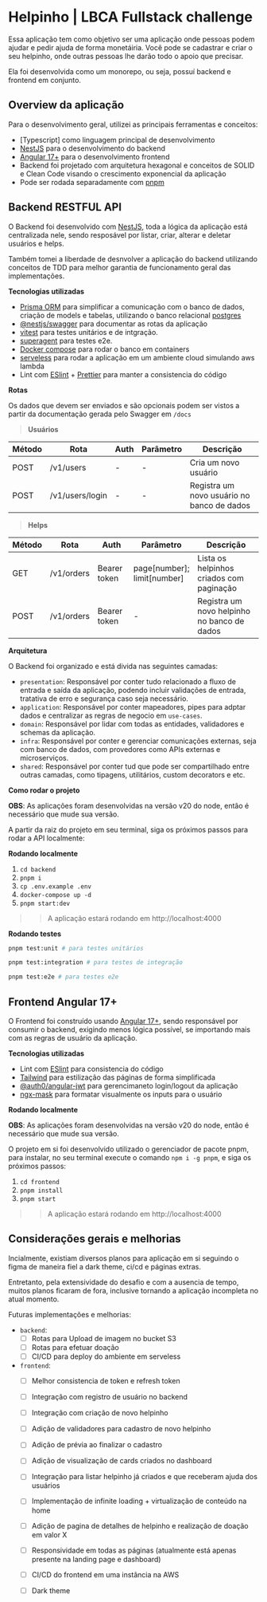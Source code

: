 # Helpinho | LBCA Fullstack challenge

Essa aplicação tem como objetivo ser uma aplicação onde pessoas podem ajudar e pedir ajuda de forma monetáiria. Você pode se cadastrar e criar o seu helpinho, onde outras pessoas lhe darão todo o apoio que precisar.

Ela foi desenvolvida como um monorepo, ou seja, possuí backend e frontend em conjunto.

## Overview da aplicação

Para o desenvolvimento geral, utilizei as principais ferramentas e conceitos:
- [Typescript] como linguagem principal de desenvolvimento
- [NestJS](https://docs.nestjs.com) para o desenvolvimento do backend
- [Angular 17+](https://v17.angular.io/docs) para o desenvolvimento frontend
- Backend foi projetado com arquitetura hexagonal e conceitos de SOLID e Clean Code visando o crescimento exponencial da aplicação
- Pode ser rodada separadamente com [pnpm](https://pnpm.io)

## Backend RESTFUL API

O Backend foi desenvolvido com [NestJS](https://nestjs.com), toda a lógica da aplicação está centralizada nele, sendo resposável por listar, criar, alterar e deletar usuários e helps.

Também tomei a liberdade de desnvolver a aplicação do backend utilizando conceitos de TDD para melhor garantia de funcionamento geral das implementações.

**Tecnologias utilizadas**
- [Prisma ORM](https://www.prisma.io) para simplificar a comunicação com o banco de dados, criação de models e tabelas, utilizando o banco relacional [postgres](https://www.postgresql.org)
- [@nestjs/swagger](https://docs.nestjs.com/openapi/introduction) para documentar as rotas da aplicação
- [vitest](https://vitest.dev) para testes unitários e de intgração.
- [superagent](https://www.npmjs.com/package/superagent) para testes e2e.
- [Docker compose](https://docs.docker.com/compose/) para rodar o banco em containers
- [serveless](https://www.serverless.com/framework/docs) para rodar a aplicação em um ambiente cloud simulando aws lambda
- Lint com [ESlint](https://eslint.org/) + [Prettier](https://prettier.io/) para manter a consistencia do código

**Rotas**

Os dados que devem ser enviados e são opcionais podem ser vistos a partir da documentação gerada pelo Swagger em `/docs`

> **Usuários**

| **Método** | **Rota**            | **Auth** | **Parâmetro** | **Descrição**              |
|--------|-----------------|------|-----------|--------------------------------------------|
| POST   | /v1/users       | -    | -         | Cria um novo usuário                       |
| POST   | /v1/users/login | -    | -         | Registra um novo usuário no banco de dados |

>**Helps**

| Método | Rota       | Auth         | Parâmetro                  | Descrição                                   |
|--------|------------|--------------|----------------------------|---------------------------------------------|
| GET    | /v1/orders | Bearer token | page[number];<br/>limit[number] | Lista os helpinhos criados com paginação    |
| POST   | /v1/orders | Bearer token | -                          | Registra um novo helpinho no banco de dados |


**Arquitetura**

O Backend foi organizado e está divida nas seguintes camadas:

- `presentation`: Responsável por conter tudo relacionado a fluxo de entrada e saída da aplicação, podendo incluir validações de entrada, tratativa de erro e segurança caso seja necessário.
- `application`: Responsável por conter mapeadores, pipes para adptar dados e centralizar as regras de negocio em `use-cases`.
- `domain`: Responsável por lidar com todas as entidades, validadores e schemas da aplicação.
- `infra`: Responsável por conter e gerenciar comunicações externas, seja com banco de dados, com provedores como APIs externas e microserviços.
- `shared`: Responsável por conter tud que pode ser compartilhado entre outras camadas, como tipagens, utilitários, custom decorators e etc.

**Como rodar o projeto**

**OBS**: As aplicações foram desenvolvidas na versão v20 do node, então é necessário que mude sua versão.

A partir da raiz do projeto em seu terminal, siga os próximos passos para rodar a API localmente:

**Rodando localmente**

1. `cd backend`
2. `pnpm i`
3. `cp .env.example .env`
4. `docker-compose up -d`
5. `pnpm start:dev`

>> A aplicação estará rodando em http://localhost:4000

**Rodando testes**

```bash
pnpm test:unit # para testes unitários

pnpm test:integration # para testes de integração

pnpm test:e2e # para testes e2e
```

## Frontend Angular 17+

O Frontend foi construído usando [Angular 17+](https://v17.angular.io/docs), sendo responsável por consumir o backend, exigindo menos lógica possível, se importando mais com as regras de usuário da aplicação.

**Tecnologias utilizadas**

- Lint com [ESlint](https://eslint.org) para consistencia do código
- [Tailwind](https://tailwindcss.com) para estilização das páginas de forma simplificada
- [@auth0/angular-jwt](https://www.npmjs.com/package/@auth0/angular-jwt) para gerencimaneto login/logout da aplicação
- [ngx-mask](https://www.npmjs.com/package/ngx-mask) para formatar visualmente os inputs para o usuário


**Rodando localmente**

**OBS**: As aplicações foram desenvolvidas na versão v20 do node, então é necessário que mude sua versão.

O projeto em si foi desenvolvido utilizado o gerenciador de pacote pnpm, para instalar, no seu terminal execute o comando `npm i -g pnpm`, e siga os próximos passos:

1. `cd frontend`
3. `pnpm install`
6. `pnpm start`

>> A aplicação estará rodando em http://localhost:4000

## Considerações gerais e melhorias

Incialmente, existiam diversos planos para aplicação em si seguindo o figma de maneira fiel a dark theme, ci/cd e páginas extras.

Entretanto, pela extensividade do desafio e com a ausencia de tempo, muitos planos ficaram de fora, inclusive tornando a aplicação incompleta no atual momento.

Futuras implementações e melhorias:
  - `backend`:
    - [ ] Rotas para Upload de imagem no bucket S3
    - [ ] Rotas para efetuar doação
    - [ ] CI/CD para deploy do ambiente em serveless
  - `frontend`:
    - [ ] Melhor consistencia de token e refresh token
    - [ ] Integração com registro de usuário no backend
    - [ ] Integração com criação de novo helpinho
    - [ ] Adição de validadores para cadastro de novo helpinho
    - [ ] Adição de prévia ao finalizar o cadastro
    - [ ] Adição de visualização de cards criados no dashboard
    - [ ] Integração para listar helpinho já criados e que receberam ajuda dos usuários
    - [ ] Implementação de infinite loading + virtualização de conteúdo na home
    - [ ] Adição de pagina de detalhes de helpinho e realização de doação em valor X
    - [ ] Responsividade em todas as páginas (atualmente está apenas presente na landing page e dashboard)
    - [ ] CI/CD do frontend em uma instância na AWS
    - [ ] Dark theme

